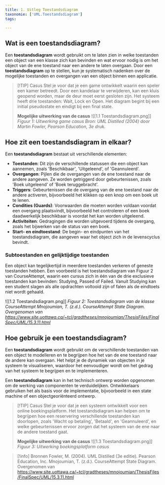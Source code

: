```yaml
---
title: 1. Uitleg Toestandsdiagram
taxonomie: ['UML.Toestandsdiagram']
tags:

---
```


## Wat is een toestandsdiagram?
Een **toestandsdiagram** wordt gebruikt om te laten zien in welke toestanden een object van een klasse zich kan bevinden en wat ervoor nodig is om het object van de ene toestand naar een andere te laten overgaan. Door een **toestandsdiagram** op te stellen, kun je systematisch nadenken over de mogelijke toestanden en overgangen van een object binnen een applicatie.

> [!TIP] Casus
> Stel je voor dat je een game ontwikkelt waarin een speler een kamer betreedt. Door een kandelaar te verwijderen, kan een kluis geopend worden, maar de deur moet eerst gesloten zijn. Het systeem heeft drie toestanden: Wait, Lock en Open. Het diagram begint bij een initial pseudostate en eindigt bij een final state.
> 
> **Mogelijke uitwerking van de casus**
> ![[1.1 Toestandsdiagram.png]]
> *Figuur 1: Uitwerking game casus*
> *Bron: UML Distilled (2004) door Martin Fowler, Pearson Education, 3e druk.*

## Hoe zit een toestandsdiagram in elkaar?
Een **toestandsdiagram** bestaat uit verschillende elementen:
* **Toestanden**: Dit zijn de verschillende statussen die een object kan aannemen, zoals 'Beschikbaar', 'Uitgeleend', of 'Geannuleerd'.
* **Overgangen**: Pijlen die de overgangen van de ene toestand naar de andere aangeven. Ze worden getriggerd door gebeurtenissen, zoals 'Boek uitgeleend' of 'Boek teruggebracht'.
* **Triggers**: Gebeurtenissen die de overgang van de ene toestand naar de andere activeren, bijvoorbeeld het klikken op een knop om een boek uit te lenen.
* **Condities (Guards)**: Voorwaarden die moeten worden voldaan voordat een overgang plaatsvindt, bijvoorbeeld het controleren of een boek daadwerkelijk beschikbaar is voordat het kan worden uitgeleend.
* **Activiteiten**: Gedragingen die worden uitgevoerd tijdens de overgang, zoals het bijwerken van de status van een boek.
* **Start- en eindtoestand**: De begin- en eindpunten van het toestandsdiagram, die aangeven waar het object zich in de levenscyclus bevindt.

### Subtoestanden en gelijktijdige toestanden
Een object kan tegelijkertijd in meerdere toestanden verkeren of geneste toestanden hebben. Een voorbeeld is het toestandsdiagram van Figuur 2 van CourseAttempt, waarin een cursus zich in één van de drie exclusieve toestanden kan bevinden: Studying, Passed of Failed. Vanuit Studying kan een student slagen als alle opdrachten voltooid zijn of falen als de eindtoets niet wordt gehaald.

![[1.2 Toestandsdiagram.png]]
*Figuur 2: Toestandsdiagram van de klasse CourseAttempt*
*Mnojoumian, T. (z.d.). CourseAttempt State Diagram. Overgenomen van https://www.site.uottawa.ca/~tcl/gradtheses/mnojoumian/ThesisFiles/FinalSpec/UML/15.3.11.html*

## Hoe gebruik je een toestandsdiagram?
Een **toestandsdiagram** wordt gebruikt om de verschillende toestanden van een object te modelleren en te begrijpen hoe het van de ene toestand naar de andere kan overgaan. Het helpt je de dynamiek van objecten in je systeem te visualiseren, waardoor het eenvoudiger wordt om het gedrag van het systeem te begrijpen en te implementeren.

Een **toestandsdiagram** kan in het technisch ontwerp worden opgenomen om de werking van componenten te verduidelijken. Ontwikkelaars gebruiken het als basis voor de implementatie, bijvoorbeeld in een state machine of een objectgeoriënteerd ontwerp.

> [!TIP] Casus
> Stel je voor dat je een systeem ontwikkelt voor een online boekingsplatform. Het toestandsdiagram kan helpen om te begrijpen hoe een reservering verschillende toestanden kan doorlopen, zoals 'Wacht op betaling', 'Betaald', en 'Geannuleerd', en welke gebeurtenissen ervoor zorgen dat het systeem van de ene naar de andere toestand gaat.
> 
> **Mogelijke uitwerking van de casus**
> ![[1.3 Toestandsdiagram.png]]
> *Figuur 3: Uitwerking boekingsplatform casus*

> [!info] Bronnen
> Fowler, M. (2004). UML Distilled (3e editie). Pearson Education, Inc.
> Mnojoumian, T. (z.d.). CourseAttempt State Diagram. Overgenomen van https://www.site.uottawa.ca/~tcl/gradtheses/mnojoumian/ThesisFiles/FinalSpec/UML/15.3.11.html